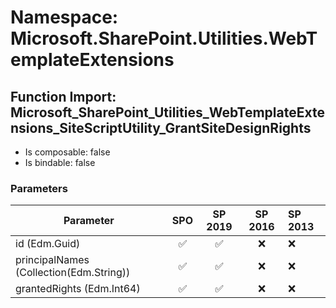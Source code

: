 # Namespace: Microsoft.SharePoint.Utilities.WebTemplateExtensions

## Function Import: Microsoft_SharePoint_Utilities_WebTemplateExtensions_SiteScriptUtility_GrantSiteDesignRights

- Is composable: false
- Is bindable: false

### Parameters

Parameter | SPO | SP 2019 | SP 2016 | SP 2013
----------|:---:|:-------:|:-------:|:-------
id (Edm.Guid) | ✅ | ✅ | ❌ | ❌
principalNames (Collection(Edm.String)) | ✅ | ✅ | ❌ | ❌
grantedRights (Edm.Int64) | ✅ | ✅ | ❌ | ❌
